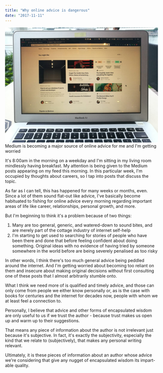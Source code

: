```yaml
---
title: "Why online advice is dangerous"
date: "2017-11-11"
---
```


![laptop with screen showing medium website with a lot of online advice](images/why-online-advice-is-dangerous-1024x768.jpg) Medium is becoming a major source of online advice for me and I'm getting worried

It's 8:00am in the morning on a weekday and I'm sitting in my living room mindlessly having breakfast. My attention is being given to the Medium posts appearing on my feed this morning. In this particular week, I'm occupied by thoughts about careers, so I tap into posts that discuss the topic.

As far as I can tell, this has happened for many weeks or months, even. Since a lot of them sound flat-out like advice, I've basically become habituated to fishing for online advice every morning regarding important areas of life like career, relationships, personal growth, and more.

But I'm beginning to think it's a problem because of two things:

1. Many are too general, generic, and watered-down to sound bites, and are merely part of the cottage industry of internet self-help
2. I'm starting to get used to searching for stories of people who have been there and done that before feeling confident about doing something. Original ideas with no evidence of having tried by someone somewhere in the world before are being severely penalised as too risky

In other words, I think there's too much general advice being peddled around the internet. And I'm getting worried about becoming too reliant on them and insecure about making original decisions without first consulting one of these posts that I almost arbitrarily stumble onto.

What I think we need more of is qualified and timely advice, and those can only come from people we either know personally or, as is the case with books for centuries and the internet for decades now, people with whom we at least feel a connection to.

Personally, I believe that advice and other forms of encapsulated wisdom are only useful to us if we trust the author - because trust makes us open up and warm up to their suggestions.

That means any piece of information about the author is not irrelevant just because it's subjective. In fact, it's exactly the subjectivity, especially the kind that we relate to (subjectively), that makes any personal writing relevant.

Ultimately, it is these pieces of information about an author whose advice we're considering that give any nugget of encapsulated wisdom its impart-able quality.
